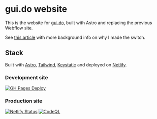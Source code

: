 # gui.do website

This is the website for [gui.do](https://gui.do), built with Astro and replacing the previous Webflow site.

See [this article](https://gui.do/post/website-moved-to-astro/) with more background info on why I made the switch.

## Stack
Built with [Astro](https://astro.build/), [Tailwind](https://tailwindcss.com/), [Keystatic](https://keystatic.com/) and deployed on [Netlify](https://www.netlify.com/).

### Development site
[![GH Pages Deploy](https://github.com/MichaelCurrin/badge-generator/workflows/GH%20Pages%20Deploy/badge.svg)](https://github.com/gxjansen/gxjansen.github.io/edit/development/actions/workflows/astro.yml "GitHub Actions workflow status")

### Production site
[![Netlify Status](https://api.netlify.com/api/v1/badges/b6ca57ea-33ef-4185-a64e-a6b040a64805/deploy-status)](https://app.netlify.com/sites/gxjansen/deploys)
[![CodeQL](https://github.com/MichaelCurrin/badge-generator/workflows/CodeQL/badge.svg)](https://github.com/gxjansen/gxjansen.github.io/actions?query=workflow%3ACodeQL "Code quality workflow status")
